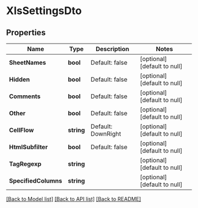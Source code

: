 # XlsSettingsDto

## Properties
Name | Type | Description | Notes
------------ | ------------- | ------------- | -------------
**SheetNames** | **bool** | Default: false | [optional] [default to null]
**Hidden** | **bool** | Default: false | [optional] [default to null]
**Comments** | **bool** | Default: false | [optional] [default to null]
**Other** | **bool** | Default: false | [optional] [default to null]
**CellFlow** | **string** | Default: DownRight | [optional] [default to null]
**HtmlSubfilter** | **bool** | Default: false | [optional] [default to null]
**TagRegexp** | **string** |  | [optional] [default to null]
**SpecifiedColumns** | **string** |  | [optional] [default to null]

[[Back to Model list]](../README.md#documentation-for-models) [[Back to API list]](../README.md#documentation-for-api-endpoints) [[Back to README]](../README.md)


